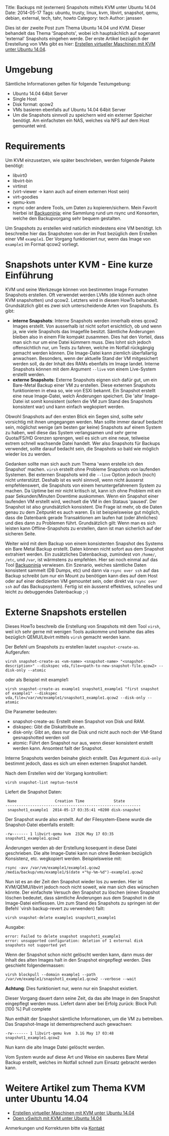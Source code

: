Title: Backups mit (externen) Snapshots mittels KVM unter Ubuntu 14.04 
Date: 2014-05-17
Tags: ubuntu, trusty, linux, kvm, libvirt, snapshot, qemu, debian, external, tech, tahr, howto 
Category: tech 
Author: janssen

Dies ist der zweite Post zum Thema Ubuntu 14.04 und KVM. Dieser behandelt das Thema 'Snapshots', wobei ich hauptsächlich auf sogenannt 'external' Snapshots eingehen werde. Der erste Artikel bezüglich der Erestellung von VMs gibt es hier: [Erstellen virtueller Maschinen mit KVM unter Ubuntu 14.04](http://aurka.com/erstellen-virtueller-maschinen-mit-kvm-unter-ubuntu-1404.html).

# Umgebung
Sämtliche Informationen gelten für folgende Testumgebung:

* Ubuntu 14.04 64bit Server
* Single Host
* Disk format: qcow2
* VMs basieren ebenfalls auf Ubuntu 14.04 64bit Server
* Um die Snapshots sinnvoll zu speichern wird ein externer Speicher benötigt. Am einfachsten ein NAS, welches via NFS auf dem Host gemountet wird.

# Requirements
Um KVM einzusetzen, wie später beschrieben, werden folgende Pakete benötigt:

* libvirt0
* libvirt-bin
* virtinst
* (virt-viewer -> kann auch auf einem externen Host sein)
* virt-goodies
* qemu-kvm
* rsync oder andere Tools, um Daten zu kopieren/sichern. Mein Favorit hierbei ist [Backupninja](https://labs.riseup.net/code/projects/backupninja); eine Sammlung rund um rsync und Konsorten, welche den Backupvorgang sehr bequem gestalten.

Um Snapshots zu erstellen wird natürlich mindestens eine VM benötigt. Ich beschreibe hier das Snapshoten von der im Post bezüglich dem Erstellen einer VM `example1`. Der Vorgang funktioniert nur, wenn das Image von `example1` im Format qcow2 vorliegt.

# Snapshots unter KVM - Eine kurze Einführung
KVM und seine Werkzeuge können von bestimmten Image Formaten Snapshots erstellen. Oft verwendet werden LVMs (die können auch ohne KVM snapshotten) und qcow2. Letzters wird in diesem HowTo behandelt.
Grundsätzlich gibt es zwei sich unterscheidende Arten von Snapshots. Es gibt:

* __interne Snapshots__: Interne Snapshots werden innerhalb eines qcow2 Images erstellt. Von ausserhalb ist nicht sofort ersichtlich, ob und wenn ja, wie viele Snapshots das Imagefile besitzt. Sämtliche Änderungen bleiben also in einem File kompakt zusammen. Dies hat den Vorteil, dass man sich nur um eine Datei kümmern muss. Dies lohnt sich jedoch offensichtlich nur, um Tests zu fahren, welche im Notfall rückgängig gemacht werden können. Die Image-Datei kann ziemlich überfallartig anwachsen. Besonders, wenn der aktuelle Stand der VM mitgesichert werden soll, da der Inhalt des RAMs ebenfalls im Image landet. Interne Snapshots können mit dem Argument `--live` von einem Live-System erstellt werden. 
* __externe Snapshots__: Externe Snapshots eignen sich dafür gut, um ein Bare-Metal Backup einer VM zu erstellen. Diese externen Snapshots funktionieren in etwa so, wie von ESXi bekannt. Ein Snapshot erstellt eine neue Image-Datei, welch Änderungen speichert. Die 'alte' Image-Datei ist somit konsistent (sofern die VM zum Stand des Snapshots konsistent war) und kann einfach wegkopiert werden.

Obwohl Snapshots auf den ersten Blick ein Segen sind, sollte sehr vorsichtig mit ihnen umgegangen werden. Man sollte immer darauf bedacht sein, möglichst wenige (am besten gar keine) Snapshots auf einem System zu haben, weil diese das System verlangsamen und sehr gerne Quota/FS/HD Grenzen sprengen, weil es sich um eine neue, teilweise extrem schnell wachsende Datei handelt. Wer also Snapshots für Backups verwendet, sollte darauf bedacht sein, die Snapshots so bald wie möglich wieder los zu werden. 

Gedanken sollte man sich auch zum Thema 'wann erstelle ich den Snapshot' machen. `virsh` erstellt ohne Probleme Snapshots von laufenden Systemen. Bei externen Snapshots wird die `--live` Option jedoch (noch) nicht unterstützt. Deshalb ist es wohl sinnvoll, wenn nicht äusserst empfehlenswert, die Snapshots von einem heruntergefahrenem System zu machen. Da Uptime bei mir nicht kritisch ist, kann ich ohne Problem mit ein paar Sekunden/Minuten Downtime auskommen. Wenn ein Snapshot einer laufenden VM erstellt wird, wechselt die VM in den Stataus 'paused'. Der Snapshot ist also grundsätzlich konsistent. Die Frage ist mehr, ob die Daten genau zu dem Zeitpunkt es auch waren. Es ist beispielsweise gut möglich, dass die Datenbank gerade Transaktionen am laufen hat (oder ähnliches) und dies dann zu Problemen führt. Grundsätzlich gilt: Wenn man es sich leisten kann Offline-Snapshots zu erstellen, dann ist man sicherlich auf der sicheren Seite.


Weiter wird mit dem Backup von einem konsistenten Snapshot des Systems ein Bare Metal Backup erstellt. Daten können nicht sofort aus dem Snapshot extrahiert werden. Ein zusätzliches Datenbackup, zumindest von `/home/`, `/etc`, und `/var`, ist wärmstens zu empfehlen. Hier sei noch einmal auf das Tool [Backupninja](https://labs.riseup.net/code/projects/backupninja) verwiesen. Ein Szenario, welches sämtliche Daten konsistent sammelt (DB Dumps, etc) und dann via `rsync over ssh` auf das Backup schreibt (um nur ein Mount zu benötigen kann dies auf dem Host oder auf einer dedizierten VM gemountet sein, oder direkt via `rsync over ssh` auf das Backupsystem). Fertig ist ein äusserst effektives, schnelles und leicht zu debuggendes Datenbackup ;-)

# Externe Snapshots erstellen
Dieses HowTo beschreib die Erstellung von Snapshots mit dem Tool `virsh`, weil ich sehr gerne mit wenigen Tools auskomme und beinahe das alles bezüglich QEMU/Libvirt mittels `virsh` gemacht werden kann.

Der Befehl um Snapshots zu erstellen lautet `snapshot-create-as`. Aufgerufen:

	virsh snapshot-create-as <vm-name> <snapshot-name> "<snapshot-description>" --diskspec vda,file=<path-to-new-snapshot-file.qcow2> --disk-only --atomic 
oder als Beispiel mit example1:

	virsh snapshot-create-as example1 snapshot1_example1 "first snapshot of example1" --diskspec vda,file=/var/vm/example1/snapshot1_example1.qcow2 --disk-only --atomic

Die Parameter bedeuten:

* snapshot-create-as: Erstellt einen Snapshot von Disk und RAM.
* diskspec: Gibt die Diskattribute an. 
* disk-only: Gibt an, dass nur die Disk und nicht auch noch der VM-Stand gesnapshotted werden soll
* atomic: Führt den Snapshot nur aus, wenn dieser konsistent erstellt werden kann. Ansontest failt der Snapshot.

Interne Snapshots werden beinahe gleich erstellt. Das Argument `disk-only` bestimmt jedoch, dass es sich um einen externen Snapshot handelt. 

Nach dem Erstellen wird der Vorgang kontrolliert:

	virsh snapshot-list neptun-test4

Liefert die Snapshot Daten:

	 Name                 Creation Time             State
	------------------------------------------------------------
	 snapshot1_example1  2014-05-17 03:35:41 +0200 disk-snapshot

Der Snapshot wurde also erstellt. Auf der Filesystem-Ebene wurde die Snapshot-Datei ebenfalls erstellt:

	-rw------- 1 libvirt-qemu kvm  232K May 17 03:35 snapshot1_example1.qcow2

Änderungen werden ab der Erstellung kosequent in diese Datei geschrieben. Die alte Image-Datei kann nun ohne Bedenken bezüglich Konsistenz, etc. wegkopiert werden. Beispielsweise mit:

	rsync -avv /var/vm/example1/example1.qcow2 /media/backup/vms/example1/$(date +"%y-%m-%d")-example1.qcow2

Nun ist es an der Zeit den Snapshot wieder los zu werden. Hier ist KVM/QEMU/libvirt jedoch noch nicht soweit, wie man sich dies wünschen könnte.
Der einfachste Versuch den Snapshot zu löschen (einen Snapshot löschen bedeutet, dass sämtliche Änderungen aus dem Snapshot in die Image-Datei einfliessen. Um zum Stand des Snapshots zu springen ist der Befehl `virsh backup-revert <vm-name> <snapshotname> zu verwenden) failt:

	virsh snapshot-delete example1 snapshot1_example1

Ausgabe:

	error: Failed to delete snapshot snapshot1_example1
	error: unsupported configuration: deletion of 1 external disk snapshots not supported yet

Wenn der Snapshot schon nicht gelöscht werden kann, dann muss der Inhalt des alten Images halt in den Snapshot eingepflegt werden. Dies geschieht folgendermassen:

	virsh blockpull --domain example1 --path /var/vm/example1/snapshot1_example1.qcow2 --verbose --wait

__Achtung__: Dies funktioniert nur, wenn nur ein Snapshot existiert.

Dieser Vorgang dauert dann seine Zeit, da das alte Image in den Snapshot eingepflegt werden muss. Liefert dann aber bei Erfolg zurück:
	Block Pull: [100 %]
	Pull complete

Nun enthält der Snapshot sämtliche Informationen, um die VM zu betreiben. Das Snapshot-Image ist dementsprechend auch gewachsen:

	-rw------- 1 libvirt-qemu kvm  3.1G May 17 03:48 snapshot1_example1.qcow2

Nun kann die alte Image Datei gelöscht werden.

Vom System wurde auf diese Art und Weise ein sauberes Bare Metal Backup erstellt, welches im Notfall schnell zum Einsatz gebracht werden kann.


# Weitere Artikel zum Thema KVM unter Ubuntu 14.04
* [Erstellen virtueller Maschinen mit KVM unter Ubuntu 14.04](http://aurka.com/erstellen-virtueller-maschinen-mit-kvm-unter-ubuntu-1404.html)
* [Open vSwitch mit KVM unter Ubuntu 14.04](http://aurka.com/open-vswitch-mit-kvm-unter-ubuntu-1404.html)

Anmerkungen und Korrekturen bitte via [Kontakt](http://aurka.com/pages/about.html)
